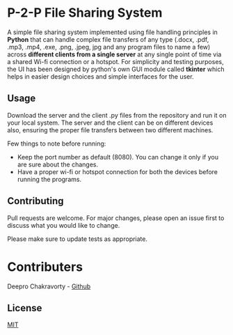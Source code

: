 # P-2-P File Sharing System

A simple file sharing system implemented using file handling principles in **Python** that can handle complex file transfers of any type (.docx, .pdf, .mp3, .mp4, .exe, .png, .jpeg, jpg and any program files to name a few) across **different clients from a single server** at any single point of time via a shared Wi-fi connection or a hotspot. For simplicity and testing purposes, the UI has been designed by python's own GUI module called **tkinter** which helps in easier design choices and simple interfaces for the user.

## Usage

Download the server and the client .py files from the repository and run it on your local system. The server and the client can be on different devices also, ensuring the proper file transfers between two different machines. 

Few things to note before running:

- Keep the port number as default (8080). You can change it only if you are sure about the changes.
- Have a proper wi-fi or hotspot connection for both the devices before running the programs.

## Contributing

Pull requests are welcome. For major changes, please open an issue first
to discuss what you would like to change.

Please make sure to update tests as appropriate.

# Contributers


Deepro Chakravorty - [Github](https://github.com/DThePro/)

## License

[MIT](https://choosealicense.com/licenses/mit/)
